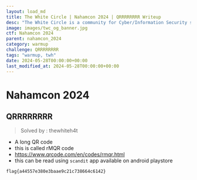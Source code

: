 ```yaml
---
layout: load_md
title: The White Circle | Nahamcon 2024 | QRRRRRRRR Writeup
desc: "The White Circle is a community for Cyber/Information Security students, enthusiasts and professionals. You can discuss anything related to Security, share your knowledge with others, get help when you need it and proceed further in your journey with amazing people from all over the world."
image: images/twc_og_banner.jpg
ctf: Nahamcon 2024
parent: nahamcon_2024
category: warmup
challenge: QRRRRRRRR
tags: "warmup, twh"
date: 2024-05-28T00:00:00+00:00
last_modified_at: 2024-05-28T00:00:00+00:00
---
```


<h1 class="heading card-title white-text">Nahamcon 2024</h1>

## QRRRRRRRR
> Solved by : thewhiteh4t


- A long QR code
- this is called rMQR code
- https://www.qrcode.com/en/codes/rmqr.html
- this can be read using `scandit` app available on android playstore

```
flag{a44557e380e3baae9c21c738664c6142}
```


